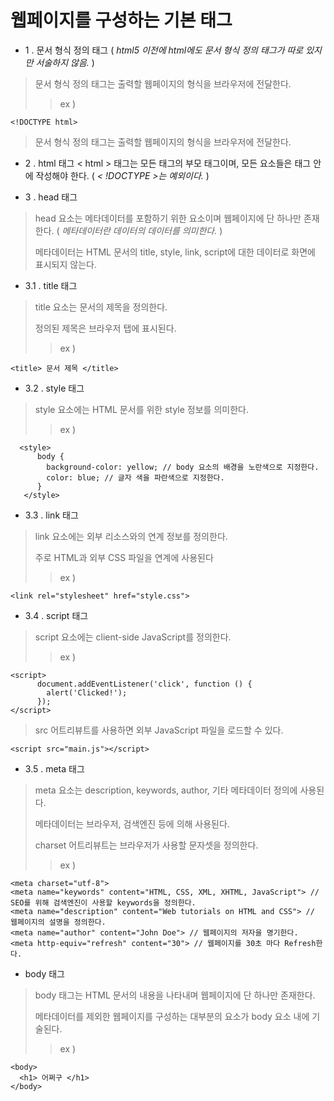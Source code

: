 # 웹페이지를 구성하는 기본 태그

- 1 . 문서 형식 정의 태그 ( _html5 이전에 html에도 문서 형식 정의 태그가 따로 있지만 서술하지 않음._ )
> 문서 형식 정의 태그는 출력할 웹페이지의 형식을 브라우저에 전달한다.
> > ex )
```
<!DOCTYPE html>
```
> 문서 형식 정의 태그는 출력할 웹페이지의 형식을 브라우저에 전달한다.

- 2 . html 태그
< html > 태그는 모든 태그의 부모 태그이며, 모든 요소들은 <html> 태그 안에 작성해야 한다. ( _< !DOCTYPE >는 예외이다._ )
  
- 3 . head 태그
  
> head 요소는 메타데이터를 포함하기 위한 요소이며 웹페이지에 단 하나만 존재한다. ( _메타데이터란 데이터의 데이터를 의미한다._ )
>
> 메타데이터는 HTML 문서의 title, style, link, script에 대한 데이터로 화면에 표시되지 않는다.
  
- 3.1 . title 태그

> title 요소는 문서의 제목을 정의한다.
>
> 정의된 제목은 브라우저 탭에 표시된다.
> > ex )
  ```
  <title> 문서 제목 </title>
  ```
  
- 3.2 . style 태그

> style 요소에는 HTML 문서를 위한 style 정보를 의미한다.
> > ex )
```
  <style>
      body {
        background-color: yellow; // body 요소의 배경을 노란색으로 지정한다.
        color: blue; // 글자 색을 파란색으로 지정한다.
      }
   </style>
```
  
- 3.3 . link 태그
  
> link 요소에는 외부 리소스와의 연계 정보를 정의한다.
> 
> 주로 HTML과 외부 CSS 파일을 연계에 사용된다
> > ex )
```
<link rel="stylesheet" href="style.css">
```
  
- 3.4 . script 태그
  
> script 요소에는 client-side JavaScript를 정의한다.
> > ex )
```
<script>
      document.addEventListener('click', function () {
        alert('Clicked!');
      });
</script>
```
> src 어트리뷰트를 사용하면 외부 JavaScript 파일을 로드할 수 있다.
> >
```
<script src="main.js"></script>
```
  
- 3.5 . meta 태그

> meta 요소는 description, keywords, author, 기타 메타데이터 정의에 사용된다.
>
> 메타데이터는 브라우저, 검색엔진 등에 의해 사용된다.
> 
> charset 어트리뷰트는 브라우저가 사용할 문자셋을 정의한다.
> > ex )
```
<meta charset="utf-8">
<meta name="keywords" content="HTML, CSS, XML, XHTML, JavaScript"> // SEO를 위해 검색엔진이 사용할 keywords을 정의한다.
<meta name="description" content="Web tutorials on HTML and CSS"> // 웹페이지의 설명을 정의한다.
<meta name="author" content="John Doe"> // 웹페이지의 저자을 명기한다.
<meta http-equiv="refresh" content="30"> // 웹페이지를 30초 마다 Refresh한다.
```
  
- body 태그

> body 태그는 HTML 문서의 내용을 나타내며 웹페이지에 단 하나만 존재한다.
>
> 메타데이터를 제외한 웹페이지를 구성하는 대부분의 요소가 body 요소 내에 기술된다.
> > ex )
```
<body>
  <h1> 어쩌구 </h1>
</body>
```
